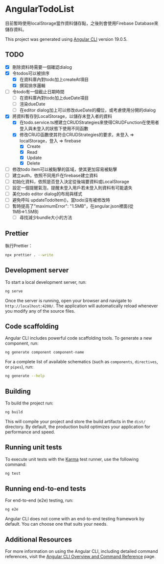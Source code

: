 # AngularTodoList

目前暫時使用localStorage當作資料儲存點，之後則會使用Firebase Database來儲存資料。

This project was generated using [Angular CLI](https://github.com/angular/angular-cli) version 19.0.5.

## TODO

- [x] 刪除資料時需要一個確認dialog
- [x] 令todos可以被排序
  - [x] 在資料庫內對todo加上createAt項目
  - [x] 撰寫排序邏輯
- [ ] 令todo有一個截止日期時間
  - [ ] 在資料庫內對todo加上dueDate項目
  - [ ] 渲染dueDate
  - [ ] 在editor dialog加上可以修改dueDate的欄位，或考慮使用分開的dialog
- [x] 將資料暫存到LocalStorage，以儲存未登入者的資料
  - [x] 在todo.service.ts裡建立CRUDStrategies來使得CRUDFunction在使用者登入與未登入的狀態下使用不同函數
  - [x] 修改CRUD函數使其符合CRUDStrategies的要求，未登入 => localStorage，登入 => firebase
    - [x] Create
    - [x] Read
    - [x] Update
    - [x] Delete
- [ ] 修改todo item可以被點擊的區域，使其更加容易被點擊
- [ ] 建立auth，依照不同用戶在firebase建立資料
- [ ] 初始化資料，依照是否登入決定從後端要資料或LocalStorage
- [ ] 設定一個提醒氣泡，提醒未登入用戶若未登入則資料有可能遺失
- [ ] 美化todo editor dialog的布局與樣式
- [ ] 避免呼叫 updateTodoItem()，當todo沒有被修改時
- [ ] 暫時提高了"maximumError": "1.5MB"，在angular.json裡面(從1MB=>1.5MB)
  - [ ] 尋找減少bundle大小的方法

## Prettier

執行Prettier：

```bash
npx prettier . --write
```

## Development server

To start a local development server, run:

```bash
ng serve
```

Once the server is running, open your browser and navigate to `http://localhost:4200/`. The application will automatically reload whenever you modify any of the source files.

## Code scaffolding

Angular CLI includes powerful code scaffolding tools. To generate a new component, run:

```bash
ng generate component component-name
```

For a complete list of available schematics (such as `components`, `directives`, or `pipes`), run:

```bash
ng generate --help
```

## Building

To build the project run:

```bash
ng build
```

This will compile your project and store the build artifacts in the `dist/` directory. By default, the production build optimizes your application for performance and speed.

## Running unit tests

To execute unit tests with the [Karma](https://karma-runner.github.io) test runner, use the following command:

```bash
ng test
```

## Running end-to-end tests

For end-to-end (e2e) testing, run:

```bash
ng e2e
```

Angular CLI does not come with an end-to-end testing framework by default. You can choose one that suits your needs.

## Additional Resources

For more information on using the Angular CLI, including detailed command references, visit the [Angular CLI Overview and Command Reference](https://angular.dev/tools/cli) page.
